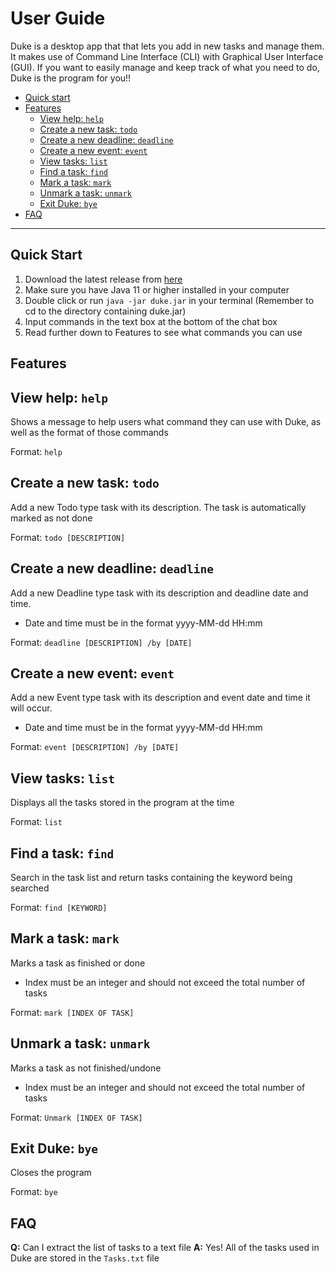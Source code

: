 # User Guide

Duke is a desktop app that that lets you add in new tasks and manage them. It makes 
use of Command Line Interface (CLI) with Graphical User Interface (GUI). If you want to easily
manage and keep track of what you need to do, Duke is the program for you!!
- [Quick start]() 
- [Features]()
   - [View help: `help`]()
   - [Create a new task: `todo`]()
   - [Create a new deadline: `deadline`]()
   - [Create a new event: `event`]()
   - [View tasks: `list`]()
   - [Find a task: `find`]()
   - [Mark a task: `mark`]()
   - [Unmark a task: `unmark`]()
   - [Exit Duke: `bye`]()
- [FAQ]()

-------------------------------------------

## Quick Start

1. Download the latest release from [here]()
2. Make sure you have Java 11 or higher installed in your computer
3. Double click or run `java -jar duke.jar` in your terminal (Remember to cd to the directory containing duke.jar)
4. Input commands in the text box at the bottom of the chat box
5. Read further down to Features to see what commands you can use

## Features 

## View help: `help`

Shows a message to help users what command they can use with Duke, as well as the format of those commands

Format: `help`

## Create a new task: `todo`

Add a new Todo type task with its description. The task is automatically marked as not done

Format: `todo [DESCRIPTION]`

## Create a new deadline: `deadline`

Add a new Deadline type task with its description and deadline date and time.
- Date and time must be in the format yyyy-MM-dd HH:mm

Format: `deadline [DESCRIPTION] /by [DATE]`
## Create a new event: `event`

Add a new Event type task with its description and event date and time it will occur.
- Date and time must be in the format yyyy-MM-dd HH:mm

Format: `event [DESCRIPTION] /by [DATE]`

## View tasks: `list`

Displays all the tasks stored in the program at the time

Format: `list`

## Find a task: `find`

Search in the task list and return tasks containing the keyword being searched

Format: `find [KEYWORD]`

## Mark a task: `mark`

Marks a task as finished or done
- Index must be an integer and should not exceed the total number of tasks

Format: `mark [INDEX OF TASK]`

## Unmark a task: `unmark`

Marks a task as not finished/undone
- Index must be an integer and should not exceed the total number of tasks

Format: `Unmark [INDEX OF TASK]`

## Exit Duke: `bye`

Closes the program

Format: `bye`

## FAQ
**Q:** Can I extract the list of tasks to a text file
**A:** Yes! All of the tasks used in Duke are stored in the `Tasks.txt` file


